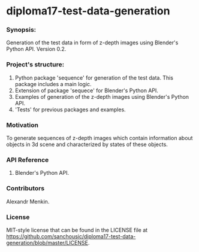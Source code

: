 # diploma17-test-data-generation

### Synopsis:
Generation of the test data in form of z-depth images using Blender's Python API. 
Version 0.2.

### Project's structure:
1. Python package 'sequence' for generation of the test data. This package includes a main logic. 
2. Extension of package 'sequece' for Blender's Python API.
3. Examples of generation of the z-depth images using Blender's Python API.
4. 'Tests' for previous packages and examples.

### Motivation
To generate sequences of z-depth images which contain information about objects in 3d scene and characterized by states of these objects.

### API Reference
1. Blender's Python API.

### Contributors
Alexandr Menkin.

### License
MIT-style license that can be found in the LICENSE file at https://github.com/sanchousic/diploma17-test-data-generation/blob/master/LICENSE.
